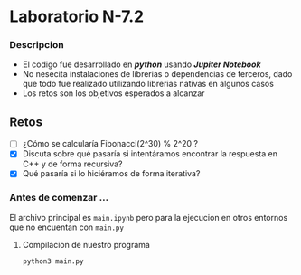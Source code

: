 # Laboratorio N-7.2

### Descripcion

- El codigo fue desarrollado en ***python*** usando ***Jupiter Notebook***
- No nesecita instalaciones de librerias o dependencias de terceros, dado que todo fue realizado utilizando librerias nativas en algunos  casos
- Los retos son los objetivos esperados a alcanzar

## Retos

- [ ]  ¿Cómo se calcularía Fibonacci(2^30) % 2^20 ?
- [x]  Discuta sobre qué pasaría si intentáramos encontrar la respuesta en C++ y de forma recursiva?
- [x]  Qué pasaría si lo hiciéramos de forma iterativa?

### **Antes de comenzar ...**

El archivo principal es  `main.ipynb`  pero para la ejecucion en otros entornos que no encuentan con `main.py`

1. Compilacion de nuestro programa

    ```bash
    python3 main.py
    ```